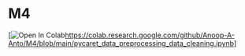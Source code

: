 # M4

[![Open In Colab](https://colab.research.google.com/assets/colab-badge.svg)https://colab.research.google.com/github/Anoop-A-Anto/M4/blob/main/pycaret_data_preprocessing_data_cleaning.ipynb]
